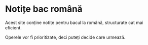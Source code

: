 # Notițe bac română

Acest site conține notițe pentru bacul la română, structurate cat mai eficient.

Operele vor fi prioritizate, deci puteți decide care urmează.